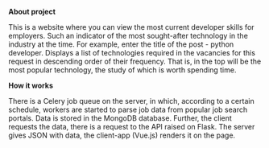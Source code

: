 **About project**

This is a website where you can view the most current developer skills for employers. Such an indicator of the most sought-after technology in the industry at the time. For example, enter the title of the post - python developer. Displays a list of technologies required in the vacancies for this request in descending order of their frequency. That is, in the top will be the most popular technology, the study of which is worth spending time.


**How it works**

There is a Celery job queue on the server, in which, according to a certain schedule, workers are started to parse job data from popular job search portals. Data is stored in the MongoDB database.
Further, the client requests the data, there is a request to the API raised on Flask. The server gives JSON with data, the client-app (Vue.js) renders it on the page.

